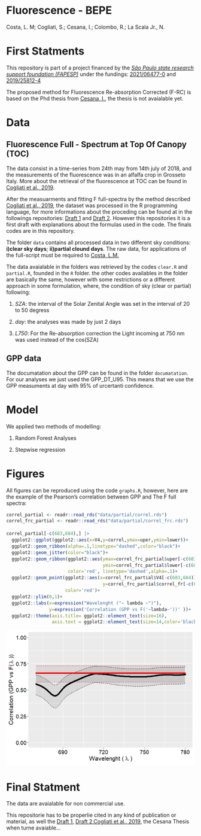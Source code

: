 Fluorescence - BEPE
================
Costa, L. M; Cogliati, S.; Cesana, I.; Colombo, R.; La Scala Jr., N.

# **First Statments**

This repository is part of a project financed by the [*São Paulo state
research support foundation (FAPESP)*](https://fapesp.br/en) under the
fundings:
[2021/06477-0](https://bv.fapesp.br/en/bolsas/197773/evaluation-of-different-approaches-for-the-retrieval-of-sun-induced-fluorescence/)
and
[2019/25812-4](https://bv.fapesp.br/en/bolsas/190947/spatial-and-temporal-variability-of-atmospheric-co2-in-the-metropolitan-region-of-ribeirao-preto-sao/)

The proposed method for Fluorescence Re-absorption Corrected (F-RC) is
based on the Phd thesis from [Cesana,
I.](https://www.researchgate.net/profile/Ilaria-Cesana), the thesis is
not avaialable yet.

# **Data**

## **Fluorescence Full - Spectrum at Top Of Canopy (TOC)**

The data consist in a time-series from 24th may from 14th july of 2018,
and the measurements of the fluorescence was in an alfalfa crop in
Grosseto Italy. More about the retrieval of the fluorescence at TOC can
be found in [Cogliati et al., 2019](https://doi.org/10.3390/rs11161840).

After the measuarments and fitting F full-spectra by the method
described [Cogliati et al., 2019](https://doi.org/10.3390/rs11161840),
the dataset was processed in the R programming language, for more
informations about the proceding can be found at in the followings
repositories: [Draft 1](https://github.com/lm-costa/draft_bepe) and
[Draft 2](https://github.com/lm-costa/draft_2_bepe). However this
repositories it is a first draft with explanations about the formulas
used in the code. The finals codes are in this repository.

The folder `data` contains all processed data in two different sky
conditions: **i)clear sky days**; **ii)partial clound days**. The raw
data, for applications of the full-script must be required to [Costa,
L.M.](https://github.com/lm-costa)

The data avaialable in the folders was retrieved by the codes `clear.R`
and `partial.R`, founded in the `R` folder. the other codes availables
in the folder are basically the same, however with some restrictions or
a different approach in some formulation, where, the condition of sky
(clear or partial) following:

1.  *SZA*: the interval of the Solar Zenital Angle was set in the
    interval of 20 to 50 degress

2.  *day*: the analyses was made by just 2 days

3.  *L750*: For the Re-absorption correction the Light incoming at 750
    nm was used instead of the cos(SZA)

## **GPP data**

The documatation about the GPP can be found in the folder
`documatation`. For our analyses we just used the GPP\_DT\_U95. This
means that we use the GPP measuments at day with 95% of urcertanti
confidence.

# **Model**

We applied two methods of modelling:

1.  Random Forest Analyses

2.  Stepwise regression

# **Figures**

All figures can be reproduced using the code `graphs.R`, however, here
are the example of the Pearson’s correlation between GPP and The F full
spectra:

``` r
correl_partial <- readr::read_rds("data/partial/correl.rds")
correl_frc_partial <- readr::read_rds("data/partial/correl_frc.rds")

correl_partial[-c(683,684),] |>
  ggplot2::ggplot(ggplot2::aes(x=V4,y=correl,ymax=uper,ymin=lower))+
  ggplot2::geom_ribbon(alpha=.1,linetype="dashed",color="black")+
  ggplot2::geom_jitter(color="black")+
  ggplot2::geom_ribbon(ggplot2::aes(ymax=correl_frc_partial$uper[-c(683,684)],
                                    ymin=correl_frc_partial$lower[-c(683,684)]),
                       color='red', linetype='dashed',alpha=.1)+
  ggplot2::geom_point(ggplot2::aes(x=correl_frc_partial$V4[-c(683,684)],
                                    y=correl_frc_partial$correl_fr[-c(683,684)]),
                      color='red')+
  ggplot2::ylim(0,1)+
  ggplot2::labs(x=expression("Wavelenght ("~ lambda ~")"),
                y=expression('Correlation (GPP vs F('~lambda~'))' ))+
  ggplot2::theme(axis.title= ggplot2::element_text(size=16),
                 axis.text = ggplot2::element_text(size=14,color='black'))
```

![](README_files/figure-gfm/unnamed-chunk-1-1.png)<!-- -->

# **Final Statment**

The data are avaialable for non commercial use.

This repositorie has to be properlie cited in any kind of publication or
material, as well the [Draft 1](https://github.com/lm-costa/draft_bepe),
[Draft 2](https://github.com/lm-costa/draft_2_bepe),[Cogliati et al.,
2019](https://doi.org/10.3390/rs11161840), the Cesana Thesis when turne
avaiable…
